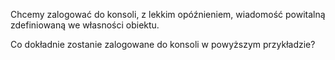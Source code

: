 Chcemy zalogować do konsoli, z lekkim opóźnieniem, wiadomość powitalną zdefiniowaną we własności obiektu.

Co dokładnie zostanie zalogowane do konsoli w powyższym przykładzie?
